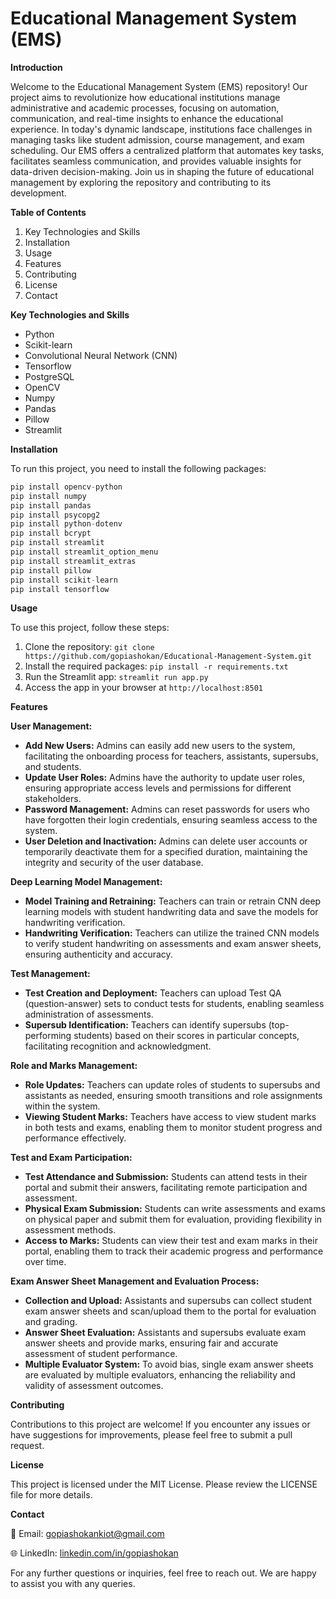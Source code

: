# Educational Management System (EMS)

**Introduction**

Welcome to the Educational Management System (EMS) repository! Our project aims to revolutionize how educational institutions manage administrative and academic processes, focusing on automation, communication, and real-time insights to enhance the educational experience. In today's dynamic landscape, institutions face challenges in managing tasks like student admission, course management, and exam scheduling. Our EMS offers a centralized platform that automates key tasks, facilitates seamless communication, and provides valuable insights for data-driven decision-making. Join us in shaping the future of educational management by exploring the repository and contributing to its development.


**Table of Contents**

1. Key Technologies and Skills
2. Installation
3. Usage
4. Features
5. Contributing
6. License
7. Contact


**Key Technologies and Skills**
- Python
- Scikit-learn
- Convolutional Neural Network (CNN)
- Tensorflow
- PostgreSQL
- OpenCV
- Numpy
- Pandas
- Pillow
- Streamlit


**Installation**

To run this project, you need to install the following packages:

```python
pip install opencv-python
pip install numpy
pip install pandas
pip install psycopg2
pip install python-dotenv
pip install bcrypt
pip install streamlit
pip install streamlit_option_menu
pip install streamlit_extras
pip install pillow
pip install scikit-learn
pip install tensorflow
```

**Usage**

To use this project, follow these steps:

1. Clone the repository: ```git clone https://github.com/gopiashokan/Educational-Management-System.git```
2. Install the required packages: ```pip install -r requirements.txt```
3. Run the Streamlit app: ```streamlit run app.py```
4. Access the app in your browser at ```http://localhost:8501```


**Features**

**User Management:**
   - **Add New Users:** Admins can easily add new users to the system, facilitating the onboarding process for teachers, assistants, supersubs, and students.
   - **Update User Roles:** Admins have the authority to update user roles, ensuring appropriate access levels and permissions for different stakeholders.
   - **Password Management:** Admins can reset passwords for users who have forgotten their login credentials, ensuring seamless access to the system.
   - **User Deletion and Inactivation:** Admins can delete user accounts or temporarily deactivate them for a specified duration, maintaining the integrity and security of the user database.


**Deep Learning Model Management:**
   - **Model Training and Retraining:** Teachers can train or retrain CNN deep learning models with student handwriting data and save the models for handwriting verification.
   - **Handwriting Verification:** Teachers can utilize the trained CNN models to verify student handwriting on assessments and exam answer sheets, ensuring authenticity and accuracy.


**Test Management:**
   - **Test Creation and Deployment:** Teachers can upload Test QA (question-answer) sets to conduct tests for students, enabling seamless administration of assessments.
   - **Supersub Identification:** Teachers can identify supersubs (top-performing students) based on their scores in particular concepts, facilitating recognition and acknowledgment.


**Role and Marks Management:**
   - **Role Updates:** Teachers can update roles of students to supersubs and assistants as needed, ensuring smooth transitions and role assignments within the system.
   - **Viewing Student Marks:** Teachers have access to view student marks in both tests and exams, enabling them to monitor student progress and performance effectively.


**Test and Exam Participation:**
   - **Test Attendance and Submission:** Students can attend tests in their portal and submit their answers, facilitating remote participation and assessment.
   - **Physical Exam Submission:** Students can write assessments and exams on physical paper and submit them for evaluation, providing flexibility in assessment methods.
   - **Access to Marks:** Students can view their test and exam marks in their portal, enabling them to track their academic progress and performance over time.


**Exam Answer Sheet Management and Evaluation Process:**
   - **Collection and Upload:** Assistants and supersubs can collect student exam answer sheets and scan/upload them to the portal for evaluation and grading.
   - **Answer Sheet Evaluation:** Assistants and supersubs evaluate exam answer sheets and provide marks, ensuring fair and accurate assessment of student performance.
   - **Multiple Evaluator System:** To avoid bias, single exam answer sheets are evaluated by multiple evaluators, enhancing the reliability and validity of assessment outcomes.



**Contributing**

Contributions to this project are welcome! If you encounter any issues or have suggestions for improvements, please feel free to submit a pull request.


**License**

This project is licensed under the MIT License. Please review the LICENSE file for more details.


**Contact**

📧 Email: gopiashokankiot@gmail.com 

🌐 LinkedIn: [linkedin.com/in/gopiashokan](https://www.linkedin.com/in/gopiashokan)

For any further questions or inquiries, feel free to reach out. We are happy to assist you with any queries.

